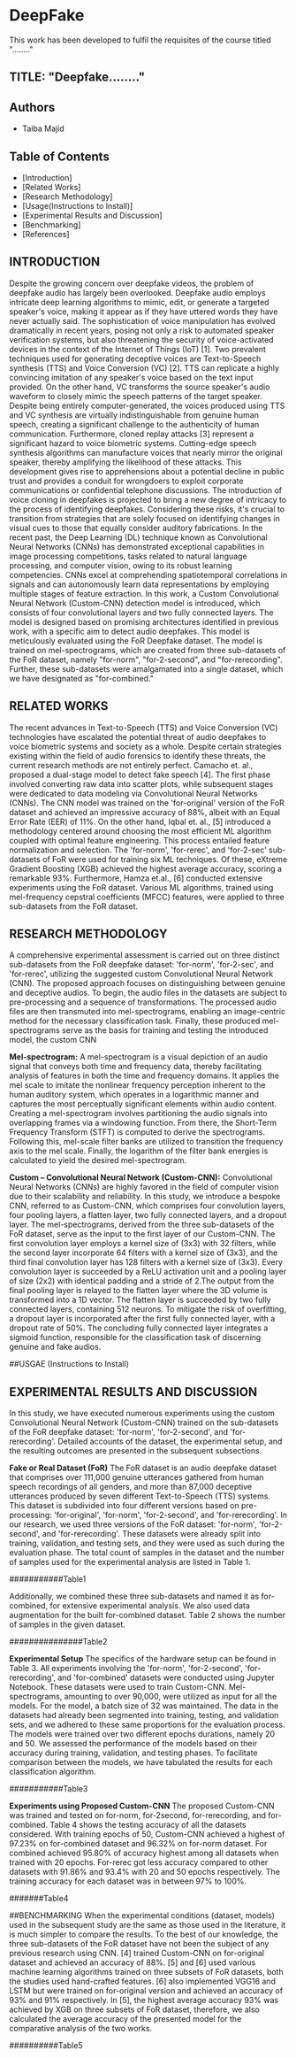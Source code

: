 # DeepFake
This work has been developed to fulfil the requisites of the course titled "........" 


## <b>TITLE:</b> <b>"Deepfake........"</b>

## Authors
- Taiba Majid

## Table of Contents
- [Introduction]
- [Related Works]
- [Research Methodology]
- [Usage(Instructions to Install)]
- [Experimental Results and Discussion]
- [Benchmarking]
- [References]

## INTRODUCTION
Despite the growing concern over deepfake videos, the problem of deepfake audio has largely been overlooked. Deepfake audio employs intricate deep learning algorithms to mimic, edit, or generate a targeted speaker's voice, making it appear as if they have uttered words they have never actually said. The sophistication of voice manipulation has evolved dramatically in recent years, posing not only a risk to automated speaker verification systems, but also threatening the security of voice-activated devices in the context of the Internet of Things (IoT) [1]. Two prevalent techniques used for generating deceptive voices are Text-to-Speech synthesis (TTS) and Voice Conversion (VC) [2]. TTS can replicate a highly convincing imitation of any speaker's voice based on the text input provided. On the other hand, VC transforms the source speaker's audio waveform to closely mimic the speech patterns of the target speaker. Despite being entirely computer-generated, the voices produced using TTS and VC synthesis are virtually indistinguishable from genuine human speech, creating a significant challenge to the authenticity of human communication.
Furthermore, cloned replay attacks [3] represent a significant hazard to voice biometric systems. Cutting-edge speech synthesis algorithms can manufacture voices that nearly mirror the original speaker, thereby amplifying the likelihood of these attacks. This development gives rise to apprehensions about a potential decline in public trust and provides a conduit for wrongdoers to exploit corporate communications or confidential telephone discussions. The introduction of voice cloning in deepfakes is projected to bring a new degree of intricacy to the process of identifying deepfakes.
Considering these risks, it's crucial to transition from strategies that are solely focused on identifying changes in visual cues to those that equally consider auditory fabrications. In the recent past, the Deep Learning (DL) technique known as Convolutional Neural Networks (CNNs) has demonstrated exceptional capabilities in image processing competitions, tasks related to natural language processing, and computer vision, owing to its robust learning competencies. CNNs excel at comprehending spatiotemporal correlations in signals and can autonomously learn data representations by employing multiple stages of feature extraction.
In this work, a Custom Convolutional Neural Network (Custom-CNN) detection model is introduced, which consists of four convolutional layers and two fully connected layers. The model is designed based on promising architectures identified in previous work, with a specific aim to detect audio deepfakes. This model is meticulously evaluated using the FoR Deepfake dataset. The model is trained on mel-spectrograms, which are created from three sub-datasets of the FoR dataset, namely "for-norm", "for-2-second", and "for-rerecording". Further, these sub-datasets were amalgamated into a single dataset, which we have designated as "for-combined."

## RELATED WORKS
The recent advances in Text-to-Speech (TTS) and Voice Conversion (VC) technologies have escalated the potential threat of audio deepfakes to voice biometric systems and society as a whole. Despite certain strategies existing within the field of audio forensics to identify these threats, the current research methods are not entirely perfect. 
Camacho et. al., proposed a dual-stage model to detect fake speech [4]. The first phase involved converting raw data into scatter plots, while subsequent stages were dedicated to data modeling via Convolutional Neural Networks (CNNs). The CNN model was trained on the 'for-original' version of the FoR dataset and achieved an impressive accuracy of 88%, albeit with an Equal Error Rate (EER) of 11%. On the other hand, Iqbal et. al., [5] introduced a methodology centered around choosing the most efficient ML algorithm coupled with optimal feature engineering. This process entailed feature normalization and selection. The 'for-norm', 'for-rerec', and 'for-2-sec' sub-datasets of FoR were used for training six ML techniques. Of these, eXtreme Gradient Boosting (XGB) achieved the highest average accuracy, scoring a remarkable 93%. Furthermore, Hamza et.al.,  [6] conducted extensive experiments using the FoR dataset. Various ML algorithms, trained using mel-frequency cepstral coefficients (MFCC) features, were applied to three sub-datasets from the FoR dataset.

## RESEARCH METHODOLOGY
A comprehensive experimental assessment is carried out on three distinct sub-datasets from the FoR deepfake dataset: 'for-norm', 'for-2-sec', and 'for-rerec', utilizing the suggested custom Convolutional Neural Network (CNN). The proposed approach focuses on distinguishing between genuine and deceptive audios. 
To begin, the audio files in the datasets are subject to pre-processing and a sequence of transformations. The processed audio files are then transmuted into mel-spectrograms, enabling an image-centric method for the necessary classification task. Finally, these produced mel-spectrograms serve as the basis for training and testing the introduced model, the custom CNN

<b>Mel-spectrogram:</b>
A mel-spectrogram is a visual depiction of an audio signal that conveys both time and frequency data, thereby facilitating analysis of features in both the time and frequency domains. It applies the mel scale to imitate the nonlinear frequency perception inherent to the human auditory system, which operates in a logarithmic manner and captures the most perceptually significant elements within audio content. Creating a mel-spectrogram involves partitioning the audio signals into overlapping frames via a windowing function. From there, the Short-Term Frequency Transform (STFT) is computed to derive the spectrograms. Following this, mel-scale filter banks are utilized to transition the frequency axis to the mel scale. Finally, the logarithm of the filter bank energies is calculated to yield the desired mel-spectrogram.

<b>Custom – Convolutional Neural Network (Custom-CNN):</b>
Convolutional Neural Networks (CNNs) are highly favored in the field of computer vision due to their scalability and reliability. In this study, we introduce a bespoke CNN, referred to as Custom-CNN, which comprises four convolution layers, four pooling layers, a flatten layer, two fully connected layers, and a dropout layer.
The mel-spectrograms, derived from the three sub-datasets of the FoR dataset, serve as the input to the first layer of our Custom-CNN. The first convolution layer employs a kernel size of (3x3) with 32 filters, while the second layer incorporate 64 filters with a kernel size of (3x3), and the third final convolution layer has 128 filters with a kernel size of (3x3). Every convolution layer is succeeded by a ReLU activation unit and a pooling layer of size (2x2) with identical padding and a stride of 2.The output from the final pooling layer is relayed to the flatten layer where the 3D volume is transformed into a 1D vector. The flatten layer is succeeded by two fully connected layers, containing 512 neurons. To mitigate the risk of overfitting, a dropout layer is incorporated after the first fully connected layer, with a dropout rate of 50%. The concluding fully connected layer integrates a sigmoid function, responsible for the classification task of discerning genuine and fake audios.

##USGAE (Instructions to Install)



## EXPERIMENTAL RESULTS AND DISCUSSION
In this study, we have executed numerous experiments using the custom Convolutional Neural Network (Custom-CNN) trained on the sub-datasets of the FoR deepfake dataset: 'for-norm', 'for-2-second', and 'for-rerecording'. Detailed accounts of the dataset, the experimental setup, and the resulting outcomes are presented in the subsequent subsections.

<b>Fake or Real Dataset (FoR)</b>
The FoR dataset is an audio deepfake dataset that comprises over 111,000 genuine utterances gathered from human speech recordings of all genders, and more than 87,000 deceptive utterances produced by seven different Text-to-Speech (TTS) systems. This dataset is subdivided into four different versions based on pre-processing: 'for-original', 'for-norm', 'for-2-second', and 'for-rerecording'.
In our research, we used three versions of the FoR dataset: 'for-norm', 'for-2-second', and 'for-rerecording'. These datasets were already split into training, validation, and testing sets, and they were used as such during the evaluation phase. The total count of samples in the dataset and the number of samples used for the experimental analysis are listed in Table 1.                  



###########Table1



Additionally, we combined these three sub-datasets and named it as for-combined, for extensive experimental analysis. We also used data augmentation for the built for-combined dataset. Table 2 shows the number of samples in the given dataset. 


###############Table2




<b>Experimental Setup</b>
The specifics of the hardware setup can be found in Table 3. All experiments involving the 'for-norm', 'for-2-second', 'for-rerecording', and 'for-combined' datasets were conducted using Jupyter Notebook. These datasets were used to train Custom-CNN. Mel-spectrograms, amounting to over 90,000, were utilized as input for all the models. For the model, a batch size of 32 was maintained.
The data in the datasets had already been segmented into training, testing, and validation sets, and we adhered to these same proportions for the evaluation process. The models were trained over two different epochs durations, namely 20 and 50. We assessed the performance of the models based on their accuracy during training, validation, and testing phases. To facilitate comparison between the models, we have tabulated the results for each classification algorithm.  


###########Table3


<b>Experiments using Proposed Custom-CNN</b>
The proposed Custom-CNN was trained and tested on for-norm, for-2second, for-rerecording, and for-combined. Table 4 shows the testing accuracy of all the datasets considered. With training epochs of 50, Custom-CNN achieved a highest of 97.23% on for-combined dataset and 96.32% on for-norm dataset. For combined achieved 95.80% of accuracy highest among all datasets when trained with 20 epochs. For-rerec got less accuracy compared to other datasets with 91.86% and 93.4% with 20 and 50 epochs respectively. The training accuracy for each dataset was in between 97% to 100%. 

#######Table4


##BENCHMARKING
When the experimental conditions (dataset, models) used in the subsequent study are the same as those used in the literature, it is much simpler to compare the results. To the best of our knowledge, the three sub-datasets of the FoR dataset have not been the subject of any previous research using CNN. [4] trained Custom-CNN on for-original dataset and achieved an accuracy of 88%. [5] and [6] used various machine learning algorithms trained on three subsets of FoR datasets, both the studies used hand-crafted features. [6] also implemented VGG16 and LSTM but were trained on for-original version and achieved an accuracy of 93% and 91% respectively. In [5], the highest average accuracy 93% was achieved by XGB on three subsets of FoR dataset, therefore, we also calculated the average accuracy of the presented model for the comparative analysis of the two works. 

##########Table5






